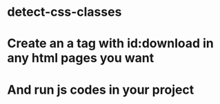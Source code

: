 # detect-css-classes
# Create an a tag with id:download in any html pages you want
# And run js codes in your project 

